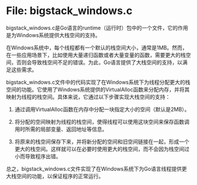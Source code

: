 # File: bigstack_windows.c

bigstack_windows.c是Go语言的runtime（运行时）包中的一个文件，它的作用是为Windows系统提供大栈空间的支持。

在Windows系统中，每个线程都有一个默认的栈空间大小，通常是1MB。然而，在一些应用场景下，比如使用大量递归函数或者大量变量的函数，需要更大的栈空间，否则会导致栈空间不足的错误。为此，Go语言提供了大栈空间的支持，以满足这些需求。

bigstack_windows.c文件中的代码实现了在Windows系统下为线程分配更大的栈空间的功能。它使用了Windows系统提供的VirtualAlloc函数来分配内存，并将其映射为线程的栈空间。具体来说，它通过以下步骤实现大栈空间的支持：

1. 通过调用VirtualAlloc函数在内存中分配一块指定大小的空间（默认是2MB）。

2. 将分配的空间映射为线程的栈空间，使得线程可以使用这块空间来保存函数调用时所需的局部变量、返回地址等信息。

3. 将原来的栈空间保存下来，并将新分配的空间和旧空间链接在一起，形成一个更大的栈空间。这样就可以在必要时使用更大的栈空间，而不会因为栈空间过小而导致程序出错。

总之，bigstack_windows.c文件实现了在Windows系统下为Go语言线程提供更大栈空间的功能，以保证程序的正常运行。

